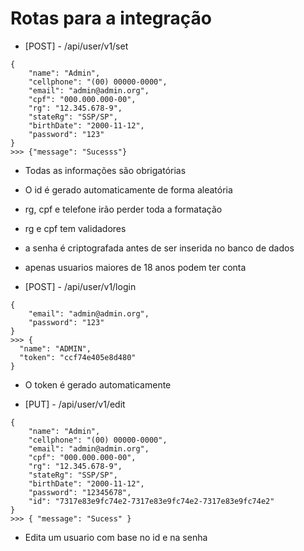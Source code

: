 # Rotas para a integração

- [POST] - /api/user/v1/set
```
{
    "name": "Admin",
    "cellphone": "(00) 00000-0000",
    "email": "admin@admin.org",
    "cpf": "000.000.000-00",
    "rg": "12.345.678-9",
    "stateRg": "SSP/SP",
    "birthDate": "2000-11-12",
    "password": "123"
}
>>> {"message": "Sucesss"}
```
- Todas as informações são obrigatórias
- O id é gerado automaticamente de forma aleatória
- rg, cpf e telefone irão perder toda a formatação
- rg e cpf tem validadores
- a senha é criptografada antes de ser inserida no banco de dados
- apenas usuarios maiores de 18 anos podem ter conta


- [POST] - /api/user/v1/login
```
{
    "email": "admin@admin.org",
    "password": "123"
}
>>> {
  "name": "ADMIN",
  "token": "ccf74e405e8d480"
}
```
- O token é gerado automaticamente

- [PUT] - /api/user/v1/edit
```
{
    "name": "Admin",
    "cellphone": "(00) 00000-0000",
    "email": "admin@admin.org",
    "cpf": "000.000.000-00",
    "rg": "12.345.678-9",
    "stateRg": "SSP/SP",
    "birthDate": "2000-11-12",
    "password": "12345678",
    "id": "7317e83e9fc74e2-7317e83e9fc74e2-7317e83e9fc74e2"
}
>>> { "message": "Sucess" }
```
- Edita um usuario com base no id e na senha